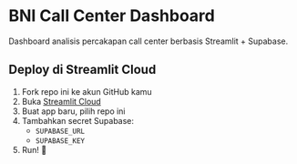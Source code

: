 # BNI Call Center Dashboard

Dashboard analisis percakapan call center berbasis Streamlit + Supabase.

## Deploy di Streamlit Cloud
1. Fork repo ini ke akun GitHub kamu
2. Buka [Streamlit Cloud](https://share.streamlit.io/)
3. Buat app baru, pilih repo ini
4. Tambahkan secret Supabase:
   - `SUPABASE_URL`
   - `SUPABASE_KEY`
5. Run! 🚀
